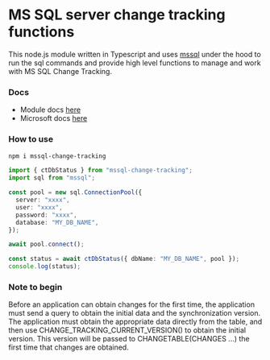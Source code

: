 # MS SQL server change tracking functions

This node.js module written in Typescript and uses [mssql](https://www.npmjs.com/package/mssql) under the hood to run the sql commands and provide high level functions to manage and work with MS SQL Change Tracking.

### Docs

- Module docs [here](https://saostad.github.io/mssql-change-tracking/)
- Microsoft docs [here](https://docs.microsoft.com/en-us/sql/relational-databases/track-changes/work-with-change-tracking-sql-server?view=sql-server-ver15)

### How to use

```sh
npm i mssql-change-tracking
```

```ts
import { ctDbStatus } from "mssql-change-tracking";
import sql from "mssql";

const pool = new sql.ConnectionPool({
  server: "xxxx",
  user: "xxxx",
  password: "xxxx",
  database: "MY_DB_NAME",
});

await pool.connect();

const status = await ctDbStatus({ dbName: "MY_DB_NAME", pool });
console.log(status);
```

### Note to begin

Before an application can obtain changes for the first time, the application must send a query to obtain the initial data and the synchronization version. The application must obtain the appropriate data directly from the table, and then use CHANGE_TRACKING_CURRENT_VERSION() to obtain the initial version. This version will be passed to CHANGETABLE(CHANGES ...) the first time that changes are obtained.
